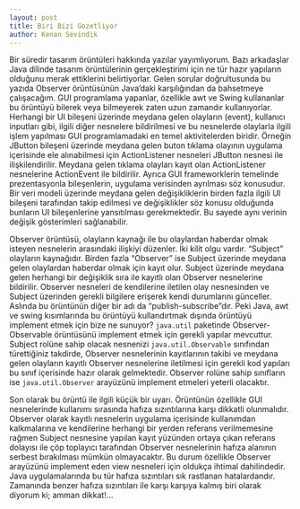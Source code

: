 ```yaml
---
layout: post
title: Biri Bizi Gozetliyor
author: Kenan Sevindik
---
```


Bir süredir tasarım örüntüleri hakkında yazılar yayımlıyorum. Bazı arkadaşlar Java dilinde tasarım örüntülerinin 
gerçekleştirimi için ne tür hazır yapıların olduğunu merak ettiklerini belirtiyorlar. Gelen sorular doğrultusunda bu 
yazıda Observer örüntüsünün Java’daki karşılığından da bahsetmeye çalışacağım. GUI programlama yapanlar, özellikle awt 
ve Swing kullananlar bu örüntüyü bilerek veya bilmeyerek zaten uzun zamandır kullanıyorlar. Herhangi bir UI bileşeni 
üzerinde meydana gelen olayların (event), kullanıcı inputları gibi, ilgili diğer nesnelere bildirilmesi ve bu nesnelerde 
olaylarla ilgili işlem yapılması GUI programlamadaki en temel aktivitelerden biridir. Örneğin JButton bileşeni üzerinde 
meydana gelen buton tıklama olayının uygulama içerisinde ele alınabilmesi için ActionListener nesneleri JButton nesnesi 
ile ilişkilendirilir. Meydana gelen tıklama olayları kayıt olan ActionListener nesnelerine ActionEvent ile bildirilir. 
Ayrıca GUI frameworklerin temelinde prezentasyonla bileşenlerin, uygulama verisinden ayrılması söz konusudur. Bir veri 
modeli üzerinde meydana gelen değişikliklerin birden fazla ilgili UI bileşeni tarafından takip edilmesi ve değişiklikler 
söz konusu olduğunda bunların UI bileşenlerine yansıtılması gerekmektedir. Bu sayede aynı verinin değişik gösterimleri 
sağlanabilir.

Observer örüntüsü, olayların kaynağı ile bu olaylardan haberdar olmak isteyen nesnelerin arasındaki ilişkiyi düzenler. 
İki kilit olgu vardır. “Subject” olayların kaynağıdır. Birden fazla “Observer” ise Subject üzerinde meydana gelen 
olaylardan haberdar olmak için kayıt olur. Subject üzerinde meydana gelen herhangi bir değişiklik sıra ile kayıtlı olan 
Observer nesnelerine bildirilir. Observer nesneleri de kendilerine iletilen olay nesnesinden ve Subject üzerinden gerekli 
bilgilere erişerek kendi durumlarını günceller. Aslında bu örüntünün diğer bir adı da “publish-subscribe”dır. Peki Java, 
awt ve swing kısımlarında bu örüntüyü kullandırtmak dışında örüntüyü implement etmek için bize ne sunuyor? `java.util` 
paketinde Observer-Observable örüntüsünü implement etmek için gerekli yapılar mevcuttur. Subject rolüne sahip olacak 
nesnenizi `java.util.Observable` sınıfından türettiğiniz takdirde, Observer nesnelerinin kayıtlarının takibi ve meydana 
gelen olayların kayıtlı Observer nesnelerine iletilmesi için gerekli kod yapıları bu sınıf içerisinde hazır olarak 
gelmektedir. Observer rolüne sahip sınıfların ise `java.util.Observer` arayüzünü implement etmeleri yeterli olacaktır.

Son olarak bu örüntü ile ilgili küçük bir uyarı. Örüntünün özellikle GUI nesnelerinde kullanımı sırasında hafıza 
sızıntılarına karşı dikkatli olunmalıdır. Observer olarak kayıtlı nesnelerin uygulama içerisinde kullanımdan kalkmalarına 
ve kendilerine herhangi bir yerden referans verilmemesine rağmen Subject nesnesine yapılan kayıt yüzünden ortaya çıkan 
referans dolayısı ile çöp toplayıcı tarafından Observer nesnelerinin hafıza alanının serbest bırakılması mümkün olmayacaktır. 
Bu durum özellikle Observer arayüzünü implement eden view nesneleri için oldukça ihtimal dahilindedir. Java uygulamalarında 
bu tür hafıza sızıntıları sık rastlanan hatalardandır. Zamanında benzer hafıza sızıntıları ile karşı karşıya kalmış biri 
olarak diyorum ki; amman dikkat!…
